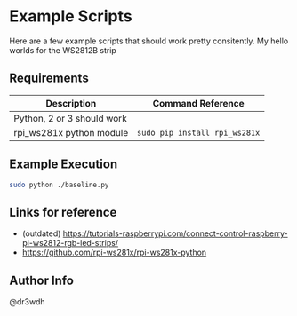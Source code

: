 # Example Scripts
Here are a few example scripts that should work pretty consitently.  My hello worlds for the WS2812B strip
## Requirements
|**Description**|**Command Reference**|
|---------------|---------------------|
|Python, 2 or 3 should work||
|rpi_ws281x python module|`sudo pip install rpi_ws281x`|

## Example Execution
```bash
sudo python ./baseline.py

```

## Links for reference
  - (outdated) https://tutorials-raspberrypi.com/connect-control-raspberry-pi-ws2812-rgb-led-strips/
  - https://github.com/rpi-ws281x/rpi-ws281x-python
## Author Info
@dr3wdh
